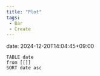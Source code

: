 ```yaml
---
title: "Plot"
tags:
 - Bar
 - Create
---
```


date: 2024-12-20T14:04:45+09:00


```dataview
TABLE date
from [[]]
SORT date asc
```


